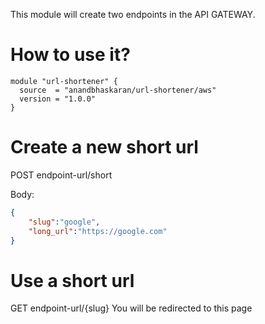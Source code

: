 This module will create two endpoints in the API GATEWAY.

# How to use it?
```
module "url-shortener" {
  source  = "anandbhaskaran/url-shortener/aws"
  version = "1.0.0"
}
```

# Create a new short url
POST endpoint-url/short

Body:
```json
{
    "slug":"google",
    "long_url":"https://google.com"
}
```

# Use a short url
GET endpoint-url/{slug}
You will be redirected to this page